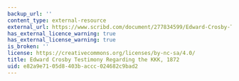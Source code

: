 ```yaml
---
backup_url: ''
content_type: external-resource
external_url: https://www.scribd.com/document/277834599/Edward-Crosby-Testimony-Regarding-the-KKK-1872
has_external_licence_warning: true
has_external_license_warning: true
is_broken: ''
license: https://creativecommons.org/licenses/by-nc-sa/4.0/
title: Edward Crosby Testimony Regarding the KKK, 1872
uid: e82a9e71-05d8-403b-accc-024682c9bad2
---
```

